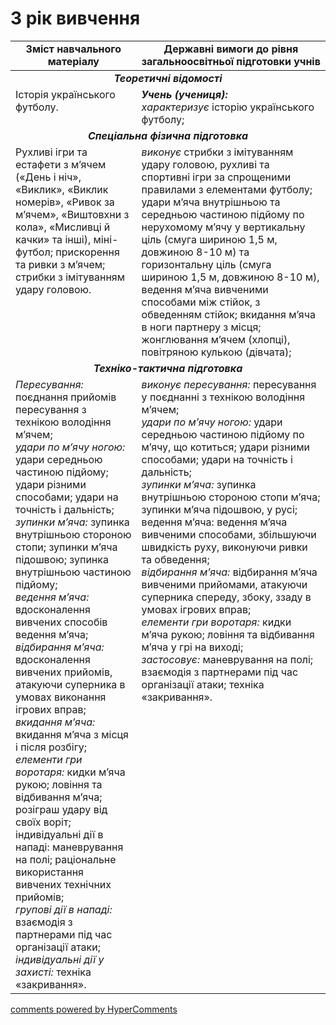 <div id="hypercomments_widget" class="js-hypercomments-widget invisible"></div>

# 3 рік вивчення

<table>
  <tr>
    <td width="40%" align="center"><b>Зміст навчального матеріалу</b></td>
    <td width="60%" align="center"><b>Державні вимоги до рівня загальноосвітньої підготовки учнів</b></td>
  </tr>
<tbody>
  <tr>
    <td align="center" colspan="2" width="40%" style="vertical-align:top !important;">
    <b><i>Теоретичні відомості</i></b>
    </td>
  </tr>
  <tr>
    <td width="40%" style="vertical-align:top !important;">
    Історія українського футболу.
    </td>
    <td width="60%" style="vertical-align:top !important;">
	   <i><b>Учень (учениця):</b></i><br>
	   <i>характеризує</i> історію українського футболу;<br>
	  </td>
  </tr>
  <tr>
    <td align="center" colspan="2" width="40%" style="vertical-align:top !important;">
    <b><i>Спеціальна фізична підготовка</i></b>
    </td>
  </tr>
  <tr>
    <td width="40%" style="vertical-align:top !important;">
    Рухливі ігри та естафети з м’ячем («День і ніч», «Виклик», «Виклик номерів», «Ривок за м’ячем», «Виштовхни з кола», «Мисливці й качки» та інші), міні-футбол;  прискорення та ривки з м’ячем;  стрибки з імітуванням удару головою.
    </td>
    <td width="60%" style="vertical-align:top !important;">
     <i>виконує</i> стрибки з імітуванням удару головою, рухливі та спортивні ігри за спрощеними правилами з елементами футболу;<br>
     удари м’яча внутрішньою та середньою частиною підйому по нерухомому м’ячу у вертикальну ціль (смуга шириною 1,5 м, довжиною 8-10 м) та горизонтальну ціль (смуга шириною 1,5 м, довжиною 8-10 м), ведення м’яча вивченими способами між стійок, з обведенням стійок; вкидання м’яча в ноги партнеру з місця; жонглювання м’ячем (хлопці), повітряною кулькою (дівчата);
    </td>
  </tr>
  <tr>
    <td align="center" colspan="2" width="40%" style="vertical-align:top !important;">
    <b><i>Техніко-тактична підготовка</i></b>
    </td>
  </tr>
  <tr>
    <td width="40%" style="vertical-align:top !important;">
    <i>Пересування:</i> поєднання прийомів пересування з технікою володіння м’ячем;<br> 
    <i>удари по м’ячу ногою:</i> удари середньою частиною підйому; удари різними способами; удари на точність і дальність;<br>
    <i>зупинки м’яча:</i> зупинка внутрішньою стороною стопи; зупинки м’яча підошвою; зупинка внутрішньою частиною підйому;<br>
    <i>ведення м’яча:</i> вдосконалення вивчених способів ведення м’яча;<br>
    <i>відбирання м’яча:</i> вдосконалення вивчених прийомів, атакуючи суперника в умовах виконання ігрових вправ;
    <i>вкидання м’яча:</i> вкидання м’яча з місця і після розбігу;<br>
    <i>елементи гри воротаря:</i> кидки м’яча рукою; ловіння та відбивання м’яча; розіграш удару від своїх воріт; індивідуальні дії в нападі: маневрування на полі; раціональне використання вивчених технічних  прийомів;<br>
    <i>групові дії в нападі:</i> взаємодія з партнерами під час організації атаки;<br>
    <i>індивідуальні дії у захисті:</i> техніка «закривання».
    </td>
    <td width="60%" style="vertical-align:top !important;">
    <i>виконує пересування:</i> пересування у поєднанні з технікою володіння м’ячем;<br> 
    <i>удари по м’ячу ногою:</i> удари середньою частиною підйому по м’ячу, що котиться; удари різними способами; удари на точність і дальність;<br>
    <i>зупинки м’яча:</i> зупинка внутрішньою стороною стопи м’яча; зупинки м’яча підошвою, у русі; ведення м’яча: ведення м’яча вивченими способами, збільшуючи швидкість руху, виконуючи ривки та обведення;<br>
    <i>відбирання м’яча:</i> відбирання м’яча вивченими прийомами, атакуючи суперника спереду, збоку, ззаду в умовах ігрових вправ;<br>
    <i>елементи гри воротаря:</i> кидки м’яча рукою; ловіння та відбивання м’яча у грі на виході;<br>
    <i>застосовує:</i> маневрування на полі; взаємодія з партнерами під час організації атаки; техніка «закривання».
    </td>
  </tr>
</tbody>
</table>

<div class="js-hypercomments-container">
<a href="http://hypercomments.com" class="hc-link" title="comments widget">comments powered by HyperComments</a>
</div>
